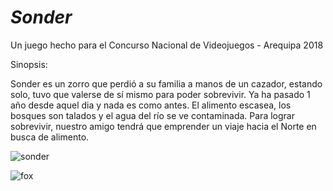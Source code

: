 # _Sonder_
Un juego hecho para el Concurso Nacional de Videojuegos - Arequipa 2018

Sinopsis:

Sonder es un zorro que perdió a su familia a manos de un cazador, estando solo, tuvo que valerse de sí mismo para poder sobrevivir. Ya ha pasado 1 año desde aquel dia y nada es como antes. El alimento escasea, los bosques son talados y el agua del río se ve contaminada.
Para lograr sobrevivir, nuestro amigo tendrá que emprender un viaje hacia el Norte en busca de alimento.

![sonder](https://user-images.githubusercontent.com/21184536/44635089-ee071500-a966-11e8-9d9f-f4fe13c56458.png)

![fox](https://user-images.githubusercontent.com/21184536/44634844-7932db80-a964-11e8-85ef-2cc8fad41c68.png)
